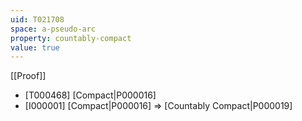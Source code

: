 ```yaml
---
uid: T021708
space: a-pseudo-arc
property: countably-compact
value: true
---
```

[[Proof]]

* [T000468] [Compact|P000016]
* [I000001] [Compact|P000016] => [Countably Compact|P000019]

